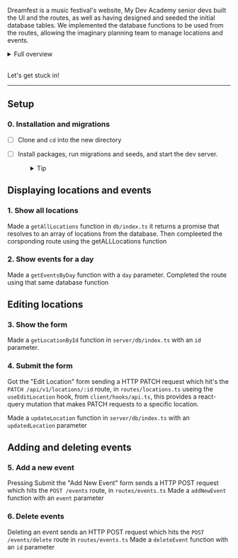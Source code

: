 Dreamfest is a music festival's website,
My Dev Academy senior devs built the UI and the routes, as well as having designed and seeded the initial database tables. We implemented the database functions to be used from the routes, allowing the imaginary planning team to manage locations and events.

<details>
  <summary>Full overview</summary>

You've just landed your first dev role and you're responsible for creating an app that manages DreamFest, a wholesome three day festival that offers attendees daily yoga and meditation, arts and crafts, healthy eateries, wellbeing workshops and sweet beats.

Your app needs to give the festival organisers the ability to add **locations** and to add **events** at those locations. As plans change, they will also need to be able to add, edit and delete events.

Fortunately, the team has already confirmed the venue and dates so they know how many locations they need. They have also confirmed some partners and bands so they can begin slotting them in when your app is ready. The current planning has been prepared as seed data for your database.

The design team has worked up the UI and routes, but they haven't yet connected them to the database. That's where you come in. You'll implement the database functions to be used from the routes.

</details>
<br />

Let's get stuck in!

---

## Setup

### 0. Installation and migrations

- [ ] Clone and `cd` into the new directory
- [ ] Install packages, run migrations and seeds, and start the dev server.
  <details style="padding-left: 2em">
    <summary>Tip</summary>

  Commands might look like this:

  ```
  npm i
  npm run knex migrate:latest
  npm run knex seed:run
  npm run dev
  ```

  This will create and populate the database with the existing migrations and seeds, and start the server.
  </details>


## Displaying locations and events

### 1. Show all locations

Made a `getAllLocations` function in `db/index.ts` it returns a promise that resolves to an array of locations from the database. Then compleeted the corsponding route using the getALLLocations function

### 2. Show events for a day

Made a `getEventsByDay` function with a `day` parameter. Completed the route using that same database function

## Editing locations

### 3. Show the form

Made a `getLocationById` function in `server/db/index.ts` with an `id` parameter.

### 4. Submit the form

Got the "Edit Location" form sending a HTTP PATCH request which hit's the `PATCH /api/v1/locations/:id` route, in `routes/locations.ts` useing the `useEditLocation` hook, from `client/hooks/api.ts`, this provides a react-query
mutation that makes PATCH requests to a specific location.
 
 Made a `updateLocation` function in `server/db/index.ts` with an `updatedLocation` parameter 

## Adding and deleting events

### 5. Add a new event

Pressing Submit the "Add New Event" form sends a HTTP POST request which hits the `POST /events` route, in `routes/events.ts`
 Made a `addNewEvent` function with an `event` parameter

### 6. Delete events
Deleting an event sends an HTTP POST request which hits the `POST /events/delete` route in `routes/events.ts`
Made a `deleteEvent` function with an `id` parameter
